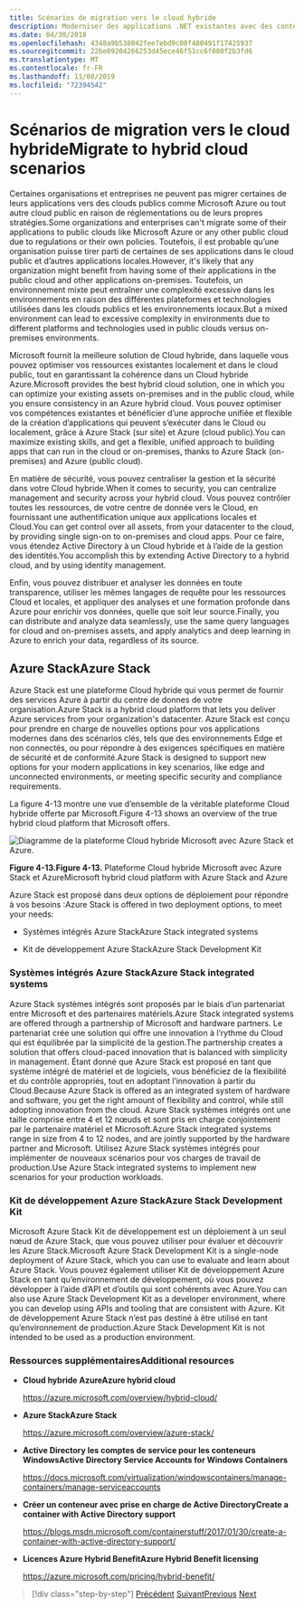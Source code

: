 ```yaml
---
title: Scénarios de migration vers le cloud hybride
description: Moderniser des applications .NET existantes avec des conteneurs Cloud et Windows Azure | Migrer vers des scénarios de Cloud hybride
ms.date: 04/30/2018
ms.openlocfilehash: 4348a9b538042fee7ebd9c08f480491f17425937
ms.sourcegitcommit: 22be09204266253d45ece46f51cc6f080f2b3fd6
ms.translationtype: MT
ms.contentlocale: fr-FR
ms.lasthandoff: 11/08/2019
ms.locfileid: "72394542"
---
```

# <a name="migrate-to-hybrid-cloud-scenarios"></a><span data-ttu-id="a3a97-103">Scénarios de migration vers le cloud hybride</span><span class="sxs-lookup"><span data-stu-id="a3a97-103">Migrate to hybrid cloud scenarios</span></span>

<span data-ttu-id="a3a97-104">Certaines organisations et entreprises ne peuvent pas migrer certaines de leurs applications vers des clouds publics comme Microsoft Azure ou tout autre cloud public en raison de réglementations ou de leurs propres stratégies.</span><span class="sxs-lookup"><span data-stu-id="a3a97-104">Some organizations and enterprises can't migrate some of their applications to public clouds like Microsoft Azure or any other public cloud due to regulations or their own policies.</span></span> <span data-ttu-id="a3a97-105">Toutefois, il est probable qu’une organisation puisse tirer parti de certaines de ses applications dans le cloud public et d’autres applications locales.</span><span class="sxs-lookup"><span data-stu-id="a3a97-105">However, it's likely that any organization might benefit from having some of their applications in the public cloud and other applications on-premises.</span></span> <span data-ttu-id="a3a97-106">Toutefois, un environnement mixte peut entraîner une complexité excessive dans les environnements en raison des différentes plateformes et technologies utilisées dans les clouds publics et les environnements locaux.</span><span class="sxs-lookup"><span data-stu-id="a3a97-106">But a mixed environment can lead to excessive complexity in environments due to different platforms and technologies used in public clouds versus on-premises environments.</span></span>

<span data-ttu-id="a3a97-107">Microsoft fournit la meilleure solution de Cloud hybride, dans laquelle vous pouvez optimiser vos ressources existantes localement et dans le cloud public, tout en garantissant la cohérence dans un Cloud hybride Azure.</span><span class="sxs-lookup"><span data-stu-id="a3a97-107">Microsoft provides the best hybrid cloud solution, one in which you can optimize your existing assets on-premises and in the public cloud, while you ensure consistency in an Azure hybrid cloud.</span></span> <span data-ttu-id="a3a97-108">Vous pouvez optimiser vos compétences existantes et bénéficier d’une approche unifiée et flexible de la création d’applications qui peuvent s’exécuter dans le Cloud ou localement, grâce à Azure Stack (sur site) et Azure (cloud public).</span><span class="sxs-lookup"><span data-stu-id="a3a97-108">You can maximize existing skills, and get a flexible, unified approach to building apps that can run in the cloud or on-premises, thanks to Azure Stack (on-premises) and Azure (public cloud).</span></span>

<span data-ttu-id="a3a97-109">En matière de sécurité, vous pouvez centraliser la gestion et la sécurité dans votre Cloud hybride.</span><span class="sxs-lookup"><span data-stu-id="a3a97-109">When it comes to security, you can centralize management and security across your hybrid cloud.</span></span> <span data-ttu-id="a3a97-110">Vous pouvez contrôler toutes les ressources, de votre centre de donnée vers le Cloud, en fournissant une authentification unique aux applications locales et Cloud.</span><span class="sxs-lookup"><span data-stu-id="a3a97-110">You can get control over all assets, from your datacenter to the cloud, by providing single sign-on to on-premises and cloud apps.</span></span> <span data-ttu-id="a3a97-111">Pour ce faire, vous étendez Active Directory à un Cloud hybride et à l’aide de la gestion des identités.</span><span class="sxs-lookup"><span data-stu-id="a3a97-111">You accomplish this by extending Active Directory to a hybrid cloud, and by using identity management.</span></span>

<span data-ttu-id="a3a97-112">Enfin, vous pouvez distribuer et analyser les données en toute transparence, utiliser les mêmes langages de requête pour les ressources Cloud et locales, et appliquer des analyses et une formation profonde dans Azure pour enrichir vos données, quelle que soit leur source.</span><span class="sxs-lookup"><span data-stu-id="a3a97-112">Finally, you can distribute and analyze data seamlessly, use the same query languages for cloud and on-premises assets, and apply analytics and deep learning in Azure to enrich your data, regardless of its source.</span></span>

## <a name="azure-stack"></a><span data-ttu-id="a3a97-113">Azure Stack</span><span class="sxs-lookup"><span data-stu-id="a3a97-113">Azure Stack</span></span>

<span data-ttu-id="a3a97-114">Azure Stack est une plateforme Cloud hybride qui vous permet de fournir des services Azure à partir du centre de donnes de votre organisation.</span><span class="sxs-lookup"><span data-stu-id="a3a97-114">Azure Stack is a hybrid cloud platform that lets you deliver Azure services from your organization's datacenter.</span></span> <span data-ttu-id="a3a97-115">Azure Stack est conçu pour prendre en charge de nouvelles options pour vos applications modernes dans des scénarios clés, tels que des environnements Edge et non connectés, ou pour répondre à des exigences spécifiques en matière de sécurité et de conformité.</span><span class="sxs-lookup"><span data-stu-id="a3a97-115">Azure Stack is designed to support new options for your modern applications in key scenarios, like edge and unconnected environments, or meeting specific security and compliance requirements.</span></span>

<span data-ttu-id="a3a97-116">La figure 4-13 montre une vue d’ensemble de la véritable plateforme Cloud hybride offerte par Microsoft.</span><span class="sxs-lookup"><span data-stu-id="a3a97-116">Figure 4-13 shows an overview of the true hybrid cloud platform that Microsoft offers.</span></span>

![Diagramme de la plateforme Cloud hybride Microsoft avec Azure Stack et Azure.](./media/migrate-to-hybrid-cloud-scenarios/microsoft-hybrid-cloud-platform.png)

<span data-ttu-id="a3a97-118">**Figure 4-13.**</span><span class="sxs-lookup"><span data-stu-id="a3a97-118">**Figure 4-13.**</span></span> <span data-ttu-id="a3a97-119">Plateforme Cloud hybride Microsoft avec Azure Stack et Azure</span><span class="sxs-lookup"><span data-stu-id="a3a97-119">Microsoft hybrid cloud platform with Azure Stack and Azure</span></span>

<span data-ttu-id="a3a97-120">Azure Stack est proposé dans deux options de déploiement pour répondre à vos besoins :</span><span class="sxs-lookup"><span data-stu-id="a3a97-120">Azure Stack is offered in two deployment options, to meet your needs:</span></span>

- <span data-ttu-id="a3a97-121">Systèmes intégrés Azure Stack</span><span class="sxs-lookup"><span data-stu-id="a3a97-121">Azure Stack integrated systems</span></span>

- <span data-ttu-id="a3a97-122">Kit de développement Azure Stack</span><span class="sxs-lookup"><span data-stu-id="a3a97-122">Azure Stack Development Kit</span></span>

### <a name="azure-stack-integrated-systems"></a><span data-ttu-id="a3a97-123">Systèmes intégrés Azure Stack</span><span class="sxs-lookup"><span data-stu-id="a3a97-123">Azure Stack integrated systems</span></span>

<span data-ttu-id="a3a97-124">Azure Stack systèmes intégrés sont proposés par le biais d’un partenariat entre Microsoft et des partenaires matériels.</span><span class="sxs-lookup"><span data-stu-id="a3a97-124">Azure Stack integrated systems are offered through a partnership of Microsoft and hardware partners.</span></span> <span data-ttu-id="a3a97-125">Le partenariat crée une solution qui offre une innovation à l’rythme du Cloud qui est équilibrée par la simplicité de la gestion.</span><span class="sxs-lookup"><span data-stu-id="a3a97-125">The partnership creates a solution that offers cloud-paced innovation that is balanced with simplicity in management.</span></span> <span data-ttu-id="a3a97-126">Étant donné que Azure Stack est proposé en tant que système intégré de matériel et de logiciels, vous bénéficiez de la flexibilité et du contrôle appropriés, tout en adoptant l’innovation à partir du Cloud.</span><span class="sxs-lookup"><span data-stu-id="a3a97-126">Because Azure Stack is offered as an integrated system of hardware and software, you get the right amount of flexibility and control, while still adopting innovation from the cloud.</span></span> <span data-ttu-id="a3a97-127">Azure Stack systèmes intégrés ont une taille comprise entre 4 et 12 nœuds et sont pris en charge conjointement par le partenaire matériel et Microsoft.</span><span class="sxs-lookup"><span data-stu-id="a3a97-127">Azure Stack integrated systems range in size from 4 to 12 nodes, and are jointly supported by the hardware partner and Microsoft.</span></span> <span data-ttu-id="a3a97-128">Utilisez Azure Stack systèmes intégrés pour implémenter de nouveaux scénarios pour vos charges de travail de production.</span><span class="sxs-lookup"><span data-stu-id="a3a97-128">Use Azure Stack integrated systems to implement new scenarios for your production workloads.</span></span>

### <a name="azure-stack-development-kit"></a><span data-ttu-id="a3a97-129">Kit de développement Azure Stack</span><span class="sxs-lookup"><span data-stu-id="a3a97-129">Azure Stack Development Kit</span></span>

<span data-ttu-id="a3a97-130">Microsoft Azure Stack Kit de développement est un déploiement à un seul nœud de Azure Stack, que vous pouvez utiliser pour évaluer et découvrir les Azure Stack.</span><span class="sxs-lookup"><span data-stu-id="a3a97-130">Microsoft Azure Stack Development Kit is a single-node deployment of Azure Stack, which you can use to evaluate and learn about Azure Stack.</span></span> <span data-ttu-id="a3a97-131">Vous pouvez également utiliser Kit de développement Azure Stack en tant qu’environnement de développement, où vous pouvez développer à l’aide d’API et d’outils qui sont cohérents avec Azure.</span><span class="sxs-lookup"><span data-stu-id="a3a97-131">You can also use Azure Stack Development Kit as a developer environment, where you can develop using APIs and tooling that are consistent with Azure.</span></span> <span data-ttu-id="a3a97-132">Kit de développement Azure Stack n’est pas destiné à être utilisé en tant qu’environnement de production.</span><span class="sxs-lookup"><span data-stu-id="a3a97-132">Azure Stack Development Kit is not intended to be used as a production environment.</span></span>

### <a name="additional-resources"></a><span data-ttu-id="a3a97-133">Ressources supplémentaires</span><span class="sxs-lookup"><span data-stu-id="a3a97-133">Additional resources</span></span>

- <span data-ttu-id="a3a97-134">**Cloud hybride Azure**</span><span class="sxs-lookup"><span data-stu-id="a3a97-134">**Azure hybrid cloud**</span></span>

    <https://azure.microsoft.com/overview/hybrid-cloud/>

- <span data-ttu-id="a3a97-135">**Azure Stack**</span><span class="sxs-lookup"><span data-stu-id="a3a97-135">**Azure Stack**</span></span>

    <https://azure.microsoft.com/overview/azure-stack/>

- <span data-ttu-id="a3a97-136">**Active Directory les comptes de service pour les conteneurs Windows**</span><span class="sxs-lookup"><span data-stu-id="a3a97-136">**Active Directory Service Accounts for Windows Containers**</span></span>

    <https://docs.microsoft.com/virtualization/windowscontainers/manage-containers/manage-serviceaccounts>

- <span data-ttu-id="a3a97-137">**Créer un conteneur avec prise en charge de Active Directory**</span><span class="sxs-lookup"><span data-stu-id="a3a97-137">**Create a container with Active Directory support**</span></span>

    <https://blogs.msdn.microsoft.com/containerstuff/2017/01/30/create-a-container-with-active-directory-support/>

- <span data-ttu-id="a3a97-138">**Licences Azure Hybrid Benefit**</span><span class="sxs-lookup"><span data-stu-id="a3a97-138">**Azure Hybrid Benefit licensing**</span></span>

    <https://azure.microsoft.com/pricing/hybrid-benefit/>

>[!div class="step-by-step"]
><span data-ttu-id="a3a97-139">[Précédent](life-cycle-ci-cd-pipelines-devops-tools.md)
>[Suivant](../walkthroughs-technical-get-started-overview.md)</span><span class="sxs-lookup"><span data-stu-id="a3a97-139">[Previous](life-cycle-ci-cd-pipelines-devops-tools.md)
[Next](../walkthroughs-technical-get-started-overview.md)</span></span>
